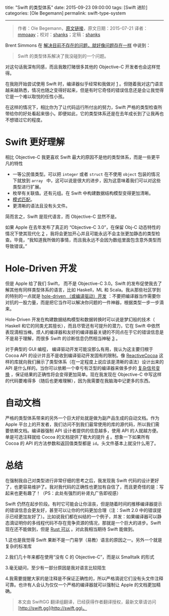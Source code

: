 title: "Swift 的类型体系"
date: 2015-09-23 09:00:00
tags: [Swift 进阶]
categories: [Ole Begemann]
permalink: swift-type-system

---
> 作者：Ole Begemann，[原文链接](http://oleb.net/blog/2015/07/swift-type-system/)，原文日期：2015-07-21
> 译者：[mmoaay](http://mmoaay.photo/)；校对：[shanks](http://codebuild.me/)；定稿：[shanks](http://codebuild.me/)
  








<!--此处开始正文-->

Brent Simmons 在 [解决目前不存在的问题，就好像问题存在一样](http://inessential.com/2015/07/19/solving_problems_i_dont_have_except_th) 中说到：

> Swift 的类型体系解决了我没碰到的一个问题。

对这句话我深有同感，而且我敢打赌很多其他的 Objective-C 开发者也会这样觉得。

在我刚开始尝试使用 Swift 时，编译器似乎经常和我做对 [1](#1) 。但随着我对这门语言越来越熟悉，情况也随之变得好起来，但是有时它奇怪的错误信息还是会让我觉得它是一个难以取悦的任性小孩。

在这样的情况下，相比你为了让代码运行所付出的努力，Swift 严格的类型检查所带给你的好处看起来很小。即便如此，它的类型体系还是在去年成长到了让我再也不想错过它的程度。

<!--more-->

# Swift 更好理解

相比 Objective-C 我更喜欢 Swift 最大的原因不是他的类型体系，而是一些更平凡的特性

 - 一等公民值类型。可以把 `integer` 或者 `struct` 在不使用 `object` 包装的情况下就放到 `array ` 中，这可以说是很大的进步，因为这意味着我们可以对这些类型进行扩展。
 - 枚举有关联值。还有元组。在 Swift 中构建数据结构模型变得更加清晰。
 - [模式匹配](http://www.codingexplorer.com/pattern-matching-in-swift/)。
 - 更清晰的语法且没有头文件。

简而言之，Swift 是现代语言，而 Objective-C 显然不是。

如果 Apple 在去年发布了真正的 “Objective-C 3.0”，在保留 Obj-C 动态特性的情况下使其现代化 [2](#2) ，我将会更加开心并且可能永远不会主张更加静态的类型检查。毕竟，“我知道我所做的事情，而且我永远不会因为数组里面包含意外类型而导致错误。”

# Hole-Driven 开发

但是 Apple 给了我们 Swift， 而不是 Objective-C 3.0。Swift 的发布促使我去了解其他有同样类型体系的语言，比如 Haskell，ML 和 Scala。我从那些社区学到的特别的一点就是 [hole-driven （或编译驱动）开发](http://matthew.brecknell.net/post/hole-driven-haskell/) ：不要把编译器当作需要你对抗的一股力量，而是把它当作可以解决你问题的一件神器，根据类型一步一步滴来。

Hole-Driven 开发在构建数据结构模型和数据转换时可以说是梦幻般的技术（ Haskell 和它的同类尤其擅长），而且尽管还有可提升的潜力，它在 Swift 中依然表现滴相当棒。烦人的编译器和友好的编译器最关键的不同点在于它的错误信息是不是易于理解，而很多 Swift 的诊断信息仍然相当神秘 [3](#3) 。

对于典型的 GUI 编程， 编译驱动开发可能没那么有用，我认为这主要归根于 Cocoa API 的设计并且不是收到编译驱动开发固有的限制。像 [ReactiveCocoa](http://reactivecocoa.io/) 这样的库就向我们展示了类型体系（在一定程度上说应该是清晰的语法）设计出来的 API 是什么样的。当你可以依赖一个幸亏有泛型的编译器来做多步的 [复杂信号变换](https://github.com/ReactiveCocoa/ReactiveCocoa#making-network-requests) ，保证结果的正确性将会变得更加简单。现在我发现在 Objective-C 中写这样的代码要难得多（随后也更难理解），因为我需要在我脑海中记更多的东西。

# 自动文档

严格的类型体系带来的另外一个巨大好处就是做为副产品生成的自动文档。作为 Apple 平台上的开发者，我们访问不到我们最常使用的库的源代码，所以我们需要依赖文档。编译器强制 API 设计者提供的信息越多，使用 API 的人就越方便。单是可选注释就给 Cocoa 的文档提供了极大的提升 [4](#4) 。想象一下如果所有 Cocoa 的 API 的方法参数和返回值类型都是 `id`。头文件基本上就没什么用了。

# 总结

在强制我自己对类型进行非常仔细的思考之后，我发现我 Swift 代码的设计更好了，也更容易维护了。我对我代码的正确性也更加有自信了，而且更奇怪的是：写起来也更有趣了！（PS：此处有强烈的补肾丸广告即视感）

Swift 仍然在起步阶段。有时它可能会让你沮丧，但是随着时间的推移编译器提示的错误信息会更友好，甚至可以让你的代码更加合理（注：Swift 2.0 中的错误提示已经更加友好了）。比如说我们都在纠结的一个例子，并发：如果编译器可以静态滴证明你的多线程代码不存在竞争资源的情况，那就是一个巨大的进步。Swift 现在还不能做到，但是 [Rust 可以](https://doc.rust-lang.org/book/concurrency.html) 。对此我相当期待 Swift 能做到。

<a name="1">1.这也是我觉得 Swift 果断不是一门易学（易教）语言的原因之一。另外一个就是复杂的标准库</a>

<a name="2">2.我们几十年来都在使用“没有 C 的 Objective-C”，而是以 Smalltalk 的形式</a>

<a name="3">3.毫无疑问，至少有一部分原因是我对语言比较陌生</a>

<a name="4">4.我需要提醒大家的是注释是不保证正确性的，所以严格滴说它们没有头文件注释可靠。也许有人会认为仅仅一个严格的编译器就可以强制让 Apple 的文档更加精确。</a>
> 本文由 SwiftGG 翻译组翻译，已经获得作者翻译授权，最新文章请访问 [http://swift.gg](http://swift.gg)。